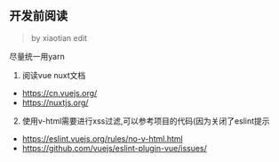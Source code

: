 ## 开发前阅读

> by xiaotian edit

尽量统一用yarn

1. 阅读vue nuxt文档
 - https://cn.vuejs.org/
 - https://nuxtjs.org/
2. 使用v-html需要进行xss过滤,可以参考项目的代码(因为关闭了eslint提示
  - https://eslint.vuejs.org/rules/no-v-html.html
  - https://github.com/vuejs/eslint-plugin-vue/issues/